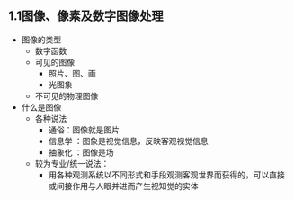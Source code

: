 ## 1.1图像、像素及数字图像处理 
- 图像的类型
	-  数字函数
	- 可见的图像
		- 照片、图、画
		- 光图象
	- 不可见的物理图像
- 什么是图像
	- 各种说法
		- 通俗：图像就是图片
		- 信息学 ：图象是视觉信息，反映客观视觉信息
		- 抽象化 ：图像是场
	- 较为专业/统一说法：
		- 用各种观测系统以不同形式和手段观测客观世界而获得的，可以直接或间接作用与人眼并进而产生视知觉的实体